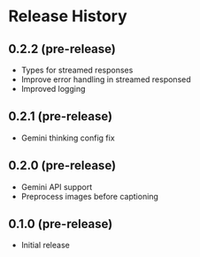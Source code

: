 # Release History
## 0.2.2 (pre-release)

- Types for streamed responses
- Improve error handling in streamed responsed
- Improved logging

## 0.2.1 (pre-release)

- Gemini thinking config fix

## 0.2.0 (pre-release)

- Gemini API support
- Preprocess images before captioning

## 0.1.0 (pre-release)

- Initial release
